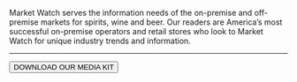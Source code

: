 Market Watch serves the information needs of the on-premise and off-premise markets for spirits, wine and beer. Our readers are America’s most successful on-premise operators and retail stores who look to Market Watch for unique industry trends and information.

<hr class="g-width-30x g-brd-primary">

<button type="url" class="btn btn-md u-btn-outline-primary g-brd-2 g-rounded-10">DOWNLOAD OUR MEDIA KIT</button>
